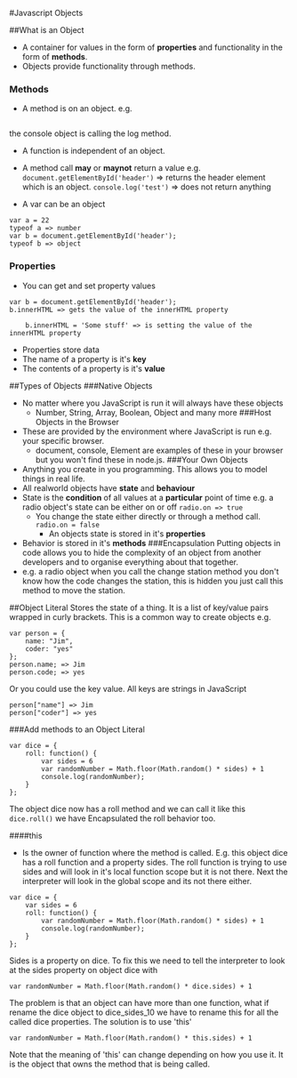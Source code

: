 #Javascript Objects

##What is an Object
* A container for values in the form of __properties__ and functionality in the form of __methods__.
* Objects provide functionality through methods.
### Methods
* A method is on an object. e.g.
```console.log('hi')
```
 the console object is calling the log method.
* A function is independent of an object.
* A method call __may__ or __maynot__ return a value e.g.
``` document.getElementById('header')``` => returns the header element which is an object.
```console.log('test')``` => does not return anything

* A var can be an object
```
var a = 22
typeof a => number
var b = document.getElementById('header');
typeof b => object
```
### Properties
* You can get and set property values
```
var b = document.getElementById('header');
b.innerHTML => gets the value of the innerHTML property
```
```
	b.innerHTML = 'Some stuff' => is setting the value of the innerHTML property
```
* Properties store data
* The name of a property is it's __key__
* The contents of a property is it's __value__

##Types of Objects
###Native Objects
* No matter where you JavaScript is run it will always have these objects
  * Number, String, Array, Boolean, Object and many more
###Host Objects in the Browser
* These are provided by the environment where JavaScript is run e.g. your specific browser.
  * document, console,  Element are examples of these in your browser but you won't find these in node.js.
###Your Own Objects
* Anything you create in you programming. This allows you to model things in real life.
* All realworld objects have __state__ and __behaviour__
* State is the __condition__ of all values at a __particular__ point of time e.g. a radio object's state can be either on or off
```radio.on => true```
  * You change the state either directly or through a method call.
	``` radio.on = false```
	* An objects state is stored in it's __properties__
* Behavior is stored in it's __methods__
###Encapsulation
Putting objects in code allows you to hide the complexity of an object from another developers and to organise everything about that together.
* e.g. a radio object when you call the change station method you don't know how the code changes the station, this is hidden you just call this method to move the station.

##Object Literal
Stores the state of a thing. It is a list of key/value pairs wrapped in curly brackets. This is a common way to create objects e.g.
```
var person = {
	name: "Jim",
	coder: "yes"
};
person.name; => Jim
person.code; => yes
```
Or you could use the key value. All keys are strings in JavaScript
```
person["name"] => Jim
person["coder"] => yes
```
###Add methods to an Object Literal
```
var dice = {
	roll: function() {
		var sides = 6
		var randomNumber = Math.floor(Math.random() * sides) + 1
		console.log(randomNumber);
	}
};
```
The object dice now has a roll method and we can call it like this ```dice.roll()``` we have Encapsulated the roll behavior too.

####this
* Is the owner of function where the method is called. E.g. this object dice has a roll function and a property sides. The roll function is trying to use sides and will look in it's local function scope but it is not there. Next the interpreter will look in the global scope and its not there either.

```
var dice = {
	var sides = 6
	roll: function() {
		var randomNumber = Math.floor(Math.random() * sides) + 1
		console.log(randomNumber);
	}
};
```
Sides is a property on dice. To fix this we need to tell the interpreter to look at the sides property on object dice with
```
var randomNumber = Math.floor(Math.random() * dice.sides) + 1
```
The problem is that an object can have more than one function, what if rename the dice object to dice_sides_10 we have to rename this for all the called dice properties.
The solution is to use 'this'
```
var randomNumber = Math.floor(Math.random() * this.sides) + 1
```
Note that the meaning of 'this' can change depending on how you use it. It is the object that owns the method that is being called.
